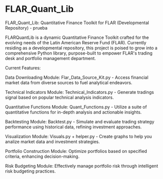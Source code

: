 # FLAR_Quant_Lib
FLAR_Quant_Lib: Quantitative Finance Toolkit for FLAR (Developmental Repository) - prueba

FLARQuantLib is a dynamic Quantitative Finance Toolkit crafted for the evolving needs of the Latin American Reserve Fund (FLAR). Currently residing as a developmental repository, this project is poised to grow into a comprehensive Python library, purpose-built to empower FLAR's trading desk and portfolio management department.

Current Features:

Data Downloading Module: Flar_Data_Source_Kit.py - Access financial market data from diverse sources to fuel analytical endeavors. 

Technical Indicators Module: Technical_Indicators.py - Generate tradings signal based on popular technical analysis indicators.

Quantitative Functions Module: Quant_Functions.py - Utilize a suite of quantitative functions for in-depth analysis and actionable insights.

Backtesting Module: Backtest.py - Simulate and evaluate trading strategy performance using historical data, refining investment approaches.

Visualization Module: Visuals.py + helper.py - Create graphs to help you analize market data and investment strategies.

Portfolio Construction Module: Optimize portfolios based on specified criteria, enhancing decision-making.

Risk Budgeting Module: Effectively manage portfolio risk through intelligent risk budgeting practices.


